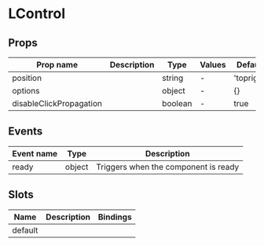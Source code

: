 # LControl

## Props

| Prop name               | Description | Type    | Values | Default    |
| ----------------------- | ----------- | ------- | ------ | ---------- |
| position                |             | string  | -      | 'topright' |
| options                 |             | object  | -      | {}         |
| disableClickPropagation |             | boolean | -      | true       |

## Events

| Event name | Type   | Description                          |
| ---------- | ------ | ------------------------------------ |
| ready      | object | Triggers when the component is ready |

## Slots

| Name    | Description | Bindings |
| ------- | ----------- | -------- |
| default |             |          |
